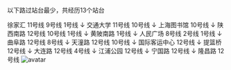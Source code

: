 以下路过站台最少，共经历13个站台

徐家汇	 11号线 9号线 1号线
  ↓
交通大学	 11号线 10号线
  ↓
上海图书馆	 10号线
  ↓
陕西南路	 12号线 10号线 1号线
  ↓
黄陂南路	 1号线
  ↓
人民广场	 8号线 2号线 1号线
  ↓
曲阜路	 12号线 8号线
  ↓
天潼路	 12号线 10号线
  ↓
国际客运中心	 12号线
  ↓
提篮桥	 12号线
  ↓
大连路	 12号线 4号线
  ↓
江浦公园	 12号线
  ↓
宁国路	 12号线
  ↓
隆昌路	 12号线
 ![avatar](/home/sq/桌面/S1/build-subway_system-Desktop_Qt_5_8_0_GCC_64bit-Debug/solution/solution.png)
